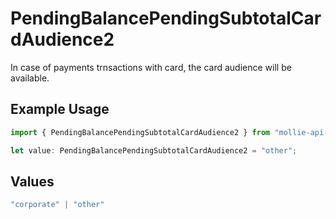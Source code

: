 # PendingBalancePendingSubtotalCardAudience2

In case of payments trnsactions with card, the card audience will be available.

## Example Usage

```typescript
import { PendingBalancePendingSubtotalCardAudience2 } from "mollie-api-typescript/models/operations";

let value: PendingBalancePendingSubtotalCardAudience2 = "other";
```

## Values

```typescript
"corporate" | "other"
```
